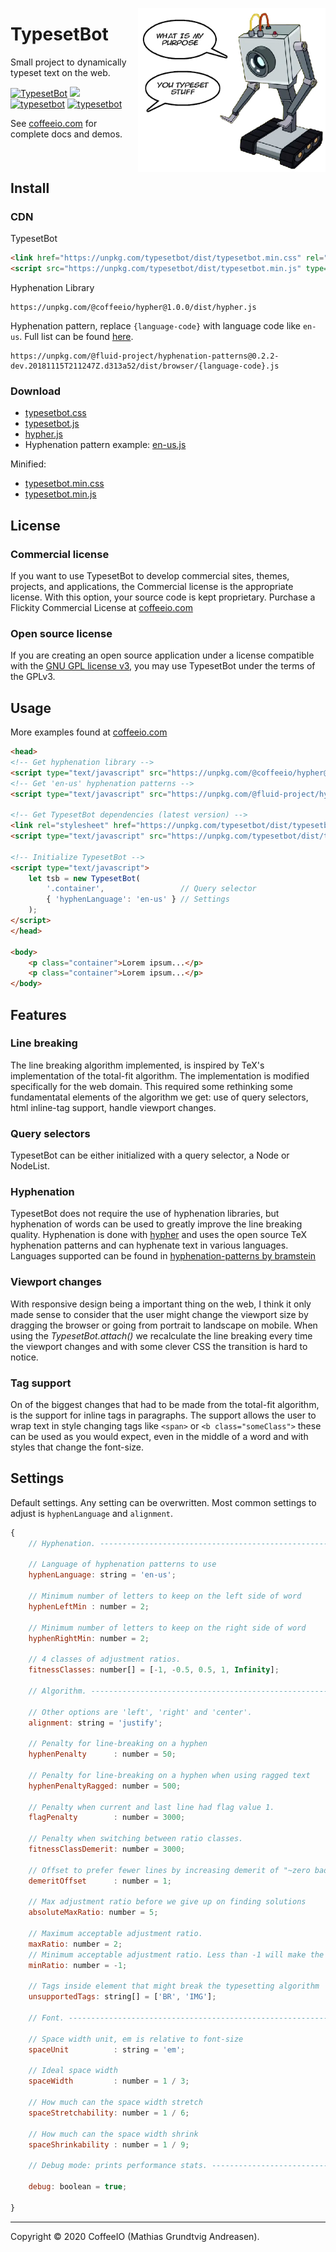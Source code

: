 <p style="float:right">
    <img alt="Rax" align="right" src="logo.png" width="300">
</p>

<div style="float: left; width: calc(100% - 310px)">
<h1 >TypesetBot</h1>
    <p>Small project to dynamically typeset text on the web.</p>

<p align="">
<a href="https://travis-ci.org/CoffeeIO/TypesetBot"><img alt="TypesetBot" src="https://travis-ci.org/CoffeeIO/TypesetBot.svg?branch=master"></a>
<a href="https://www.codacy.com/app/mgapcdev/TypesetBot/dashboard"><img src="https://api.codacy.com/project/badge/Grade/c098136ef81345b78c480ee695314a21"/></a>
<br>
<a href="https://www.npmjs.com/package/typesetbot"><img alt="typesetbot" src="https://img.shields.io/npm/v/typesetbot.svg"></a>
<a href="https://www.npmjs.com/package/typesetbot"><img alt="typesetbot" src="https://img.shields.io/npm/dm/typesetbot.svg"></a>
</p>

See [coffeeio.com](http://coffeeio.com/) for complete docs and demos.
</div>
<div style="clear: both">


## Install

### CDN

TypesetBot
```html
<link href="https://unpkg.com/typesetbot/dist/typesetbot.min.css" rel="stylesheet">
<script src="https://unpkg.com/typesetbot/dist/typesetbot.min.js" type="text/javascript"></script>
```

Hyphenation Library

```
https://unpkg.com/@coffeeio/hypher@1.0.0/dist/hypher.js
```

Hyphenation pattern, replace `{language-code}` with language code like `en-us`. Full list can be found [here](https://github.com/fluid-project/hyphenation-patterns/tree/master/dist/browser).

```
https://unpkg.com/@fluid-project/hyphenation-patterns@0.2.2-dev.20181115T211247Z.d313a52/dist/browser/{language-code}.js
```

### Download

- [typesetbot.css](https://unpkg.com/typesetbot/dist/typesetbot.css)
- [typesetbot.js](https://unpkg.com/typesetbot/dist/typesetbot.js)
- [hypher.js](https://unpkg.com/@coffeeio/hypher@1.0.0/dist/hypher.js)
- Hyphenation pattern example: [en-us.js](https://unpkg.com/@fluid-project/hyphenation-patterns@0.2.2-dev.20181115T211247Z.d313a52/dist/browser/en-us.js)

Minified:
- [typesetbot.min.css](https://unpkg.com/typesetbot/dist/typesetbot.min.css)
- [typesetbot.min.js](https://unpkg.com/typesetbot/dist/typesetbot.min.js)


## License


### Commercial license

If you want to use TypesetBot to develop commercial sites, themes, projects, and applications, the Commercial license is the appropriate license. With this option, your source code is kept proprietary. Purchase a Flickity Commercial License at [coffeeio.com](http://coffeeio.com/)

### Open source license

If you are creating an open source application under a license compatible with the [GNU GPL license v3](https://www.gnu.org/licenses/gpl-3.0.html), you may use TypesetBot under the terms of the GPLv3.



## Usage


More examples found at [coffeeio.com](http://coffeeio.com/)

```html
<head>
<!-- Get hyphenation library -->
<script type="text/javascript" src="https://unpkg.com/@coffeeio/hypher@1.0.0/dist/hypher.js"></script>
<!-- Get 'en-us' hyphenation patterns -->
<script type="text/javascript" src="https://unpkg.com/@fluid-project/hyphenation-patterns@0.2.2-dev.20181115T211247Z.d313a52/dist/browser/en-us.js"></script>

<!-- Get TypesetBot dependencies (latest version) -->
<link rel="stylesheet" href="https://unpkg.com/typesetbot/dist/typesetbot.min.css">
<script type="text/javascript" src="https://unpkg.com/typesetbot/dist/typesetbot.min.js"></script>

<!-- Initialize TypesetBot -->
<script type="text/javascript">
    let tsb = new TypesetBot(
        '.container',                 // Query selector
        { 'hyphenLanguage': 'en-us' } // Settings
    );
</script>
</head>

<body>
    <p class="container">Lorem ipsum...</p>
    <p class="container">Lorem ipsum...</p>
</body>
```

## Features


### Line breaking
The line breaking algorithm implemented, is inspired by TeX's implementation of the total-fit algorithm.
The implementation is modified specifically for the web domain. This required some rethinking some fundamentatal elements of the algorithm we get: use of query selectors,  html inline-tag support, handle viewport changes.

### Query selectors
TypesetBot can be either initialized with a query selector, a Node or NodeList.

### Hyphenation
TypesetBot does not require the use of hyphenation libraries, but hyphenation of words can be used to greatly improve the line breaking quality. Hyphenation is done with [hypher](https://github.com/bramstein/hypher) and uses the open source TeX hyphenation patterns and can hyphenate text in various languages. Languages supported can be found in [hyphenation-patterns by bramstein](https://github.com/bramstein/hyphenation-patterns/tree/master/dist/browser)

### Viewport changes
With responsive design being a important thing on the web, I think it only made sense to consider that the user might change the viewport size by dragging the browser or going from portrait to landscape on mobile. When using the _TypesetBot.attach()_ we recalculate the line breaking every time the viewport changes and with some clever CSS the transition is hard to notice.

### Tag support
On of the biggest changes that had to be made from the total-fit algorithm, is the support for inline tags in paragraphs. The support allows the user to wrap text in style changing tags like `<span>` or `<b class="someClass">` these can be used as you would expect, even in the middle of a word and with styles that change the font-size.

## Settings


Default settings. Any setting can be overwritten.
Most common settings to adjust is `hyphenLanguage` and `alignment`.

```js
{
    // Hyphenation. -----------------------------------------------------------

    // Language of hyphenation patterns to use
    hyphenLanguage: string = 'en-us';

    // Minimum number of letters to keep on the left side of word
    hyphenLeftMin : number = 2;

    // Minimum number of letters to keep on the right side of word
    hyphenRightMin: number = 2;

    // 4 classes of adjustment ratios.
    fitnessClasses: number[] = [-1, -0.5, 0.5, 1, Infinity];

    // Algorithm. -------------------------------------------------------------

    // Other options are 'left', 'right' and 'center'.
    alignment: string = 'justify';

    // Penalty for line-breaking on a hyphen
    hyphenPenalty      : number = 50;

    // Penalty for line-breaking on a hyphen when using ragged text
    hyphenPenaltyRagged: number = 500;

    // Penalty when current and last line had flag value 1.
    flagPenalty        : number = 3000;

    // Penalty when switching between ratio classes.
    fitnessClassDemerit: number = 3000;

    // Offset to prefer fewer lines by increasing demerit of "~zero badness lines"
    demeritOffset      : number = 1;

    // Max adjustment ratio before we give up on finding solutions
    absoluteMaxRatio: number = 5;

    // Maximum acceptable adjustment ratio.
    maxRatio: number = 2;
    // Minimum acceptable adjustment ratio. Less than -1 will make the text too closely spaced.
    minRatio: number = -1;

    // Tags inside element that might break the typesetting algorithm
    unsupportedTags: string[] = ['BR', 'IMG'];

    // Font. ------------------------------------------------------------------

    // Space width unit, em is relative to font-size
    spaceUnit          : string = 'em';

    // Ideal space width
    spaceWidth         : number = 1 / 3;

    // How much can the space width stretch
    spaceStretchability: number = 1 / 6;

    // How much can the space width shrink
    spaceShrinkability : number = 1 / 9;

    // Debug mode: prints performance stats. -----------------------------------

    debug: boolean = true;

}
```

---

Copyright &copy; 2020 CoffeeIO (Mathias Grundtvig Andreasen).

</div>
